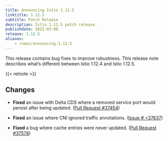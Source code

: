 ```yaml
---
title: Announcing Istio 1.12.5
linktitle: 1.12.5
subtitle: Patch Release
description: Istio 1.12.5 patch release.
publishdate: 2022-03-08
release: 1.12.5
aliases:
    - /news/announcing-1.12.5
---
```


This release contains bug fixes to improve robustness. This release note describes what’s different between Istio 1.12.4 and Istio 1.12.5.

{{< relnote >}}

## Changes

- **Fixed** an issue with Delta CDS where a removed service port would persist after being updated.
  ([Pull Request #37454](https://github.com/istio/istio/pull/37454))

- **Fixed** an issue where CNI ignored traffic annotations.
  ([Issue # =37637](https://github.com/istio/istio/issues/37637))

- **Fixed** a bug where cache entries were never updated.
  ([Pull Request #37578](https://github.com/istio/istio/pull/37578))
